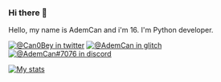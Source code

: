### Hi there 👋

Hello, my name is AdemCan and i'm 16. I'm Python developer.

[![@Can0Bey in twitter](https://img.shields.io/twitter/url?label=%40acarnd03&logo=twitter&style=flat-square&url=https%3A%2F%2Ftwitter.com%2FCan0Bey)](https://twitter.com/Can0Bey)
[![@AdemCan in glitch](https://img.shields.io/twitter/url?color=pink&label=%40acarnd03&logo=glitch&logoColor=aqua&style=flat-square&url=https%3A%2F%2Fglitch.com%2F%40AdemCan)](https://glitch.com/@AdemCan)
[![@AdemCan#7076 in discord](https://img.shields.io/twitter/url?label=acarnd03%234969&logo=discord&style=flat-square&url=https%3A%2F%2Fnpmjs.com%2F~AdemCan)](https://discord.com)

[![My stats](https://github-readme-stats.vercel.app/api?username=AdemCan0BEY&show_icons=true&include_all_commits=true)](https://github-readme-stats.vercel.app/api?username=AdemCan0BEY&show_icons=true&include_all_commits=true)
